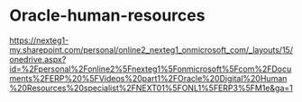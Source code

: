 # Oracle-human-resources
https://nexteg1-my.sharepoint.com/personal/online2_nexteg1_onmicrosoft_com/_layouts/15/onedrive.aspx?id=%2Fpersonal%2Fonline2%5Fnexteg1%5Fonmicrosoft%5Fcom%2FDocuments%2FERP%20%5FVideos%20part1%2FOracle%20Digital%20Human%20Resources%20specialist%2FNEXT01%5FONL1%5FERP3%5FM1e&ga=1
